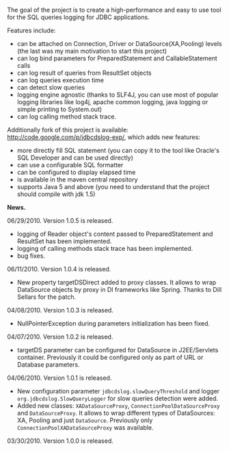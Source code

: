 The goal of the project is to create a high-performance and easy to use tool for the SQL queries logging for JDBC applications.

Features include:
  * can be attached on Connection, Driver or DataSource(XA,Pooling) levels (the last was my main motivation to start this project)
  * can log bind parameters for PreparedStatement and CallableStatement calls
  * can log result of queries from ResultSet objects
  * can log queries execution time
  * can detect slow queries
  * logging engine agnostic (thanks to SLF4J, you can use most of popular logging libraries like log4j, apache common logging, java logging or simple printing to System.out)
  * can log calling method stack trace.

Additionally fork of this project is available: http://code.google.com/p/jdbcdslog-exp/, which adds new features:

  * more directly fill SQL statement (you can copy it to the tool like Oracle's SQL Developer and can be used directly)
  * can use a configurable SQL formatter
  * can be configured to display elapsed time
  * is available in the maven central repository
  * supports Java 5 and above (you need to understand that the project should compile with jdk 1.5)

**News.**

06/29/2010. Version 1.0.5 is released.

  * logging of Reader object's content passed to PreparedStatement and ResultSet has been implemented.
  * logging of calling methods stack trace has been implemented.
  * bug fixes.

06/11/2010. Version 1.0.4 is released.

  * New property targetDSDirect added to proxy classes. It allows to wrap DataSource objects by proxy in DI frameworks like Spring. Thanks to  Dill Sellars for the patch.


04/08/2010. Version 1.0.3 is released.

  * NullPointerException during parameters initialization has been fixed.

04/07/2010. Version 1.0.2 is released.

  * targetDS parameter can be configured for DataSource in J2EE/Servlets container. Previously it could be configured only as part of URL or Database parameters.

04/06/2010. Version 1.0.1 is released.

  * New configuration parameter `jdbcdslog.slowQueryThreshold` and logger `org.jdbcdslog.SlowQueryLogger` for slow queries detection were added.
  * Added new classes: `XADataSourceProxy`, `ConnectionPoolDataSourceProxy` and `DataSourceProxy`. It allows to wrap different types of DataSources: XA, Pooling and just `DataSource`. Previously only `ConnectionPoolXADataSourceProxy` was available.

03/30/2010. Version 1.0.0 is released.